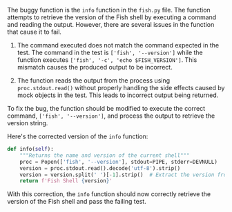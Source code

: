 The buggy function is the `info` function in the `fish.py` file. The function attempts to retrieve the version of the Fish shell by executing a command and reading the output. However, there are several issues in the function that cause it to fail.

1. The command executed does not match the command expected in the test. The command in the test is `['fish', '--version']` while the function executes `['fish', '-c', 'echo $FISH_VERSION']`. This mismatch causes the produced output to be incorrect.

2. The function reads the output from the process using `proc.stdout.read()` without properly handling the side effects caused by mock objects in the test. This leads to incorrect output being returned.

To fix the bug, the function should be modified to execute the correct command, `['fish', '--version']`, and process the output to retrieve the version string.

Here's the corrected version of the `info` function:

```python
def info(self):
    """Returns the name and version of the current shell"""
    proc = Popen(['fish', '--version'], stdout=PIPE, stderr=DEVNULL)
    version = proc.stdout.read().decode('utf-8').strip()
    version = version.split(' ')[-1].strip()  # Extract the version from the output
    return f'Fish Shell {version}'
```

With this correction, the `info` function should now correctly retrieve the version of the Fish shell and pass the failing test.